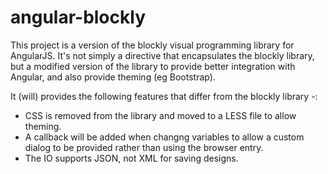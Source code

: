 angular-blockly
===============
This project is a version of the blockly visual programming library for AngularJS. It's not simply a directive that encapsulates the blockly library, but a modified version of the library to provide better integration with Angular, and also provide theming (eg Bootstrap).

It (will) provides the following features that differ from the blockly library -:
* CSS is removed from the library and moved to a LESS file to allow theming.
* A callback will be added when changng variables to allow a custom dialog to be provided rather than using the browser entry.
* The IO supports JSON, not XML for saving designs.

